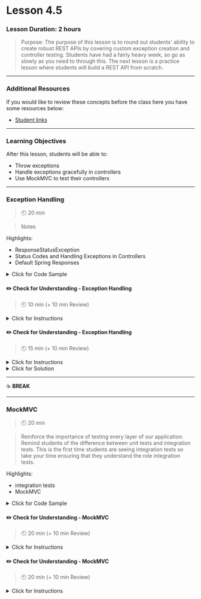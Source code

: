 # Lesson 4.5

### Lesson Duration: 2 hours

> Purpose: The purpose of this lesson is to round out students' ability to create robust REST APIs by covering custom exception creation and controller testing. Students have had a fairly heavy week, so go as slowly as you need to through this. The next lesson is a practice lesson where students will build a REST API from scratch.

---

### Additional Resources

If you would like to review these concepts before the class here you have some resources below:

- [Student links](https://github.com/ironhack-edu/java-bootcamp/blob/develop/03-lean-lessons/4-the-controller-layer/exceptions-and-testing/exception-handling-mock-mvc.md)

--- 


### Learning Objectives

After this lesson, students will be able to:

- Throw exceptions
- Handle exceptions gracefully in controllers
- Use MockMVC to test their controllers

---

### Exception Handling

> :clock10: 20 min

> Notes

Highlights:

- ResponseStatusException
- Status Codes and Handling Exceptions in Controllers
- Default Spring Responses

<details>
<summary> Click for Code Sample </summary>

> Before diving into Exception Handling, point out that Spring (especially with Validation Constraints) handles the mass majority of exceptions for us. ResponseStatusException is very useful when our business logic creates constraints specific to our application. For example, we might want to send a 404 rather than a 401 for unauthorized access.

Recall the PUT method that we previously saw

```java
@PutMapping("/products/{id}")
@ResponseStatus(value = HttpStatus.NO_CONTENT)
public void updateProduct(@PathVariable long id, @RequestBody Product product) {
      productService.update(id, product);
}
```

```java
public void update(long id, Product product){
  Optional<Product> productOptional = productRepo.findById(id);
  product.setId(productOptional.get().getId());
  productRepository.save(product);
}
```

In the service layer, productOptional.getId() will result in a null pointer exception if an entity with the supplied id does not exist in the database. Let's add a check to ensure this doesn't happen:

```java
public void update(long id, Product product){
    Product fromRepo = productRepo.findById(id).orElseThrow(() -> new ResponseStatusException(HttpStatus.NOT_FOUND, "Product not found"));
    product.setId(fromRepo.getId());
    productRepository.save(product);
}
```

</details>

#### :pencil2: Check for Understanding - Exception Handling

> :clock10: 10 min (+ 10 min Review)

<details>
<summary> Click for Instructions </summary>

Throw a ResponseStatusException with code 404 on your create, update and delete methods.

</details>

#### :pencil2: Check for Understanding - Exception Handling

> :clock10: 15 min (+ 10 min Review)

<details>
<summary> Click for Instructions </summary>

Throw a ResponseStatusException with code 404 if any `findBy` method in your application returns a null value.

Throw a ResponseStatusException with code 422  if the `id` of any request body of your store method already exist.

</details>

<details>
  <summary>Click for Solution</summary>

CourseServiceImpl
```java
public Course store(Course course) {
    Optional<Course> optionalCourse = courseRepository.findById(course.getCode());
    if (optionalCourse.isPresent()) throw new ResponseStatusException(HttpStatus.UNPROCESSABLE_ENTITY, "Course with code " + course.getCode() + " already exist");

    return courseRepository.save(course);
}
```


```java
public Product findById(Long id) {
      return productRepository.findById(id).orElseThrow(() -> new ResponseStatusException(HttpStatus.NOT_FOUND, "Product not found"));
  }

  public void update(Long id, Product product) {
      Product storedProduct = productRepository.findById(id).orElseThrow(() -> new ResponseStatusException(HttpStatus.NOT_FOUND, "Product not found"));
      product.setId(storedProduct.getId());
      productRepository.save(product);
  }

  public void updatePrice(Long id, BigDecimal price) {
      Product storedProduct = productRepository.findById(id).orElseThrow(() -> new ResponseStatusException(HttpStatus.NOT_FOUND, "Product not found"));
      storedProduct.setPrice(price);
      productRepository.save(storedProduct);
  }
```

</details>

---

:coffee: **BREAK**

---

### MockMVC

> :clock10: 20 min

> Reinforce the importance of testing every layer of our application. Remind students of the difference between unit tests and integration tests. This is the first time students are seeing integration tests so take your time ensuring that they understand the role integration tests.

Highlights:

- integration tests
- MockMVC

<details>
<summary> Click for Code Sample </summary>

Be sure to make note of the different elements for this test -- `@SpringBootTest`, `WebApplicationContext`, `MockMvc`,`ObjectMapper`

```java
@SpringBootTest
public class CourseControllerTest {

    @Autowired
    private WebApplicationContext webApplicationContext;

    @Autowired
    private CourseRepository courseRepository;

    private MockMvc mockMvc;
    private final ObjectMapper objectMapper = new ObjectMapper();

    @BeforeEach
    public void setUp() {
        mockMvc = MockMvcBuilders.webAppContextSetup(webApplicationContext).build();
        Course course = new Course("CS101", "Intro to Java");
        Course course2 = new Course("CS102", "Databases");
        courseRepository.saveAll(List.of(course, course2));
    }

    @AfterEach
    void tearDown() {
        courseRepository.deleteAll();
    }

    @Test
    void store_Valid_Created() throws Exception {
        Course course = new Course("CS103", "Another course");
        String body = objectMapper.writeValueAsString(course);
        MvcResult mvcResult = mockMvc.perform(post("/courses")
                .content(body)
                .contentType(MediaType.APPLICATION_JSON)

        ).andExpect(status().isCreated()).andReturn();

        assertTrue(mvcResult.getResponse().getContentAsString().contains("Another course"));
    }

    @Test
    void getAll_Valid_AllCourses() throws Exception {
        MvcResult mvcResult = mockMvc.perform(get("/courses"))
                .andExpect(status().isOk())
                .andExpect(content().contentType(MediaType.APPLICATION_JSON))
                .andReturn();
        assertTrue(mvcResult.getResponse().getContentAsString().contains("Intro to Java"));
        assertTrue(mvcResult.getResponse().getContentAsString().contains("Databases"));
    }
}
```

</details>

#### :pencil2: Check for Understanding - MockMVC

> :clock10: 20 min (+ 10 min Review)

<details>
<summary> Click for Instructions</summary>

Write integration tests for all the GET and POST routes in your application. The only test for positive cases for now.

Google to determine how to handle path variables and query parameters.

</details>

#### :pencil2: Check for Understanding - MockMVC

> :clock10: 20 min (+ 10 min Review)

<details>
<summary> Click for Instructions</summary>

Write integration tests for your negative cases. These tests should ensure that the appropriate status codes and error messages are in the response.

As a hint you can use the syntax `.andExpect(status().reason(containsString("Bad Request")))` to test if an error message containing "Bad Request" was in the response body.

</details>
